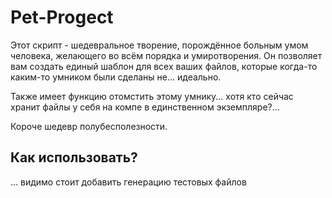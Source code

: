 # Pet-Progect

Этот скрипт - шедевральное творение, порождённое больным умом человека, желающего во всём порядка и умиротворения. Он позволяет вам создать единый шаблон для всех ваших файлов, которые когда-то каким-то умником были сделаны не... идеально.

Также имеет функцию отомстить этому умнику... хотя кто сейчас хранит файлы у себя на компе в единственном экземпляре?... 

Короче шедевр полубесполезности.

## Как использовать?

... видимо стоит добавить генерацию тестовых файлов
